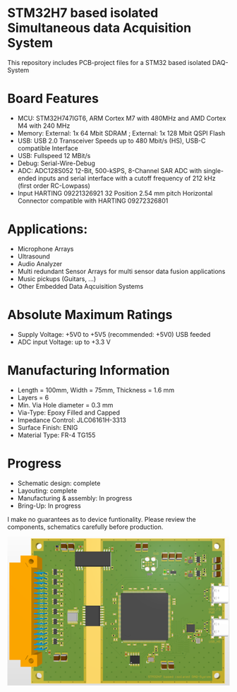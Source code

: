 # STM32H7 based isolated Simultaneous data Acquisition System

This repository includes PCB-project files for a STM32 based isolated DAQ-System

# Board Features

- MCU: STM32H747IGT6, ARM Cortex M7 with 480MHz and AMD Cortex M4 with 240 MHz
- Memory: External: 1x 64 Mbit SDRAM ; External: 1x 128 Mbit  QSPI Flash
- USB: USB 2.0 Transceiver Speeds up to 480 Mbit/s (HS), USB-C compatible Interface
- USB: Fullspeed 12 MBit/s
- Debug: Serial-Wire-Debug
- ADC: ADC128S052 12-Bit, 500-kSPS, 8-Channel SAR ADC with single-ended inputs and serial interface with a cutoff frequency of 212 kHz (first order RC-Lowpass)
- Input HARTING 09221326921 32 Position 2.54 mm pitch Horizontal Connector compatible with HARTING 09272326801

# Applications:

- Microphone Arrays
- Ultrasound
- Audio Analyzer
- Multi redundant Sensor Arrays for multi sensor data fusion applications
- Music pickups (Guitars, ...)
- Other Embedded Data Aqcuisition Systems

# Absolute Maximum Ratings

- Supply Voltage: +5V0 to +5V5 (recommended: +5V0) USB feeded
- ADC input Voltage: up to +3.3 V

# Manufacturing Information

- Length = 100mm, Width = 75mm, Thickness = 1.6 mm
- Layers = 6
- Min. Via Hole diameter = 0.3 mm
- Via-Type: Epoxy Filled and Capped
- Impedance Control: JLC06161H-3313
- Surface Finish: ENIG
- Material Type: FR-4 TG155

# Progress

- Schematic design: complete
- Layouting: complete
- Manufacturing & assembly: In progress
- Bring-Up: In progress

I make no guarantees as to device funtionality. Please review the components, schematics carefully before production.


![test](https://github.com/myildirim6198/STM32BasedSimultaneusDAQSystem/blob/main/Images/PictureDAQSystem.png?raw=true)

